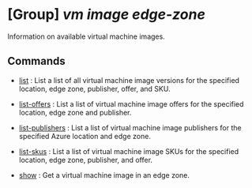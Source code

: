 # [Group] _vm image edge-zone_

Information on available virtual machine images.

## Commands

- [list](/Commands/vm/image/edge-zone/_list.md)
: List a list of all virtual machine image versions for the specified location, edge zone, publisher, offer, and SKU.

- [list-offers](/Commands/vm/image/edge-zone/_list-offers.md)
: List a list of virtual machine image offers for the specified location, edge zone and publisher.

- [list-publishers](/Commands/vm/image/edge-zone/_list-publishers.md)
: List a list of virtual machine image publishers for the specified Azure location and edge zone.

- [list-skus](/Commands/vm/image/edge-zone/_list-skus.md)
: List a list of virtual machine image SKUs for the specified location, edge zone, publisher, and offer.

- [show](/Commands/vm/image/edge-zone/_show.md)
: Get a virtual machine image in an edge zone.

